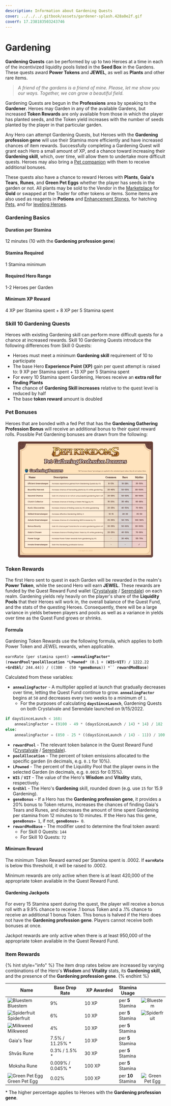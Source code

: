 ```yaml
---
description: Information about Gardening Quests
cover: ../../../.gitbook/assets/gardener-splash.428a0e2f.gif
coverY: 17.238183503243746
---
```


# Gardening

**Gardening Quests** can be performed by up to two Heroes at a time in each of the incentivized liquidity pools listed in the **Seed Box** in the Gardens. These quests award **Power Tokens** and **JEWEL**, as well as **Plants** and other rare items.

> _A friend of the gardens is a friend of mine. Please, let me show you our ways. Together, we can grow a beautiful field._

Gardening Quests are begun in the **Professions** area by speaking to the **Gardener**. Heroes may Garden in any of the available Gardens, but increased **Token Rewards** are only available from those in which the player has planted seeds, and the Token yield increases with the number of seeds planted by the player in that particular garden.

Any Hero can attempt Gardening Quests, but Heroes with the **Gardening profession gene** will use their Stamina more efficiently and have increased chances of item rewards. Successfully completing a Gardening Quest will grant each Hero a small amount of XP, and a chance toward increasing their **Gardening skill**, which, over time, will allow them to undertake more difficult quests. Heroes may also bring a [Pet companion](../heroes/pets.md) with them to receive additional bonuses.

These quests also have a chance to reward Heroes with **Plants**, **Gaia's Tears**, **Runes**, and **Green Pet Eggs** whether the player has seeds in the garden or not. All plants may be sold to the Vendor in the [Marketplace](../marketplace.md) for **Gold** or swapped at the Trader for other tokens or items. Some items are also used as reagents in **Potions** and [Enhancement Stones](../heroes/enhancement-stones.md), for hatching [Pets](../heroes/pets.md), and for [leveling Heroes](../heroes/leveling.md).

### **Gardening Basics**

#### Duration per Stamina

12 minutes (10 with the **Gardening profession gene**)

#### Stamina Required

1 Stamina minimum

#### Required Hero Range

1-2 Heroes per Garden

#### Minimum XP Reward

4 XP per Stamina spent + 8 XP per 5 Stamina spent

### **Skill 10 Gardening Quests**

Heroes with existing Gardening skill can perform more difficult quests for a chance at increased rewards. Skill 10 Gardening Quests introduce the following differences from Skill 0 Quests:

* Heroes must meet a minimum **Gardening skill** requirement of 10 to participate
* The base Hero **Experience Point (XP)** gain per quest attempt is raised to: 9 XP per Stamina spent + 13 XP per 5 Stamina spent
* For every 10 Stamina spent Gardening, Heroes receive an **extra roll for finding Plants**
* The chance of **Gardening Skill increases** relative to the quest level is reduced by half
* The base **token reward** amount is doubled

### **Pet Bonuses**

Heroes that are bonded with a fed Pet that has the **Gardening Gathering Profession Bonus** will receive an additional bonus to their quest reward rolls. Possible Pet Gardening bonuses are drawn from the following:

<figure><img src="../../../.gitbook/assets/Pet Profession Bonuses - Gardening.png" alt=""><figcaption></figcaption></figure>

### **Token Rewards**

The first Hero sent to quest in each Garden will be rewarded in the realm's **Power Token**, while the second Hero will earn **JEWEL**. These rewards are funded by the Quest Reward Fund wallet ([Crystalvale](https://subnets.avax.network/defi-kingdoms/address/0x1137643FE14b032966a59Acd68EBf3c1271Df316) / [Serendale](https://scope.klaytn.com/account/0x24D557a1C580ec8B78E6e0de910df5E0CE090049)) on each realm. Gardening yields rely heavily on the player's share of the **Liquidity Pools** that their Heroes will work in, the overall balance of the Quest Fund, and the stats of the questing Heroes. Consequently, there will be a large variance in yields between players and pools as well as a variance in yields over time as the Quest Fund grows or shrinks.

#### Formula

Gardening Token Rewards use the following formula, which applies to both Power Token and JEWEL rewards, when applicable.

`earnRate (per stamina spent) =`**`annealingFactor`**`* (`**`rewardPool`**`*`**`poolAllocation`**` `_`*`_**`LPowned`**`* (0.1 + (`**`WIS`**`+`**`VIT`**`) / 1222.22 +`**`GrdSkl`**`/ 244.44)) / ((300 - (50 *`**`geneBonus`**`)) *`` `**`rewardModBase`**`)`

Calculated from these variables:

* **`annealingFactor`** - A multiplier applied at launch that gradually decreases over time, letting the Quest Fund continue to grow. **`annealingFactor`** begins at `50` and decreases every two weeks to a minimum of `1`.
  * For the purposes of calculating **`daysSinceLaunch`**, Gardening Quests on both Crystalvale and Serendale launched on 9/15/2022.

```python
if daysSinceLaunch < 168:
    annealingFactor = (9100 - 49 * (daysSinceLaunch / 14) * 14) / 182
else:
    annealingFactor = (850 - 25 * ((daysSinceLaunch / 14) - 11)) / 100
```

* **`rewardPool`** - The relevant token balance in the Quest Reward Fund ([Crystalvale](https://subnets.avax.network/defi-kingdoms/address/0x1137643FE14b032966a59Acd68EBf3c1271Df316) / [Serendale](https://scope.klaytn.com/account/0x24D557a1C580ec8B78E6e0de910df5E0CE090049)).&#x20;
* **`poolAllocation`** - The percent of token emissions allocated to the specific garden (in decimals, e.g. `0.1` for 10%).&#x20;
* **`LPowned`** - The percent of the Liquidity Pool that the player owns in the selected Garden (in decimals, e.g. `0.0015` for 0.15%).&#x20;
* **`WIS`** / **`VIT`** - The value of the Hero's **Wisdom** and **Vitality** stats, respectively.
* **`GrdSkl`** - The Hero's **Gardening** skill, rounded down (e.g. use `15` for 15.9 Gardening).&#x20;
* **`geneBonus`** - If a Hero has the **Gardening profession gene**, it provides a 20% bonus to Token returns, increases the chances of finding Gaia's Tears and Runes, and decreases the amount of time spent Gardening per stamina from 12 minutes to 10 minutes. If the Hero has this gene, **`geneBonus`**`= 1`, if not, **`geneBonus`**`= 0`.&#x20;
* **`rewardModBase`** - The modifier used to determine the final token award:
  * For Skill 0 Quests: `144`
  * For Skill 10 Quests: `72`

#### Minimum Reward

The minimum Token Reward earned per Stamina spent is .0002. If **`earnRate`** is below this threshold, it will be raised to .0002.

Minimum rewards are only active when there is at least 420,000 of the appropriate token available in the Quest Reward Fund.

#### Gardening Jackpots

For every 15 Stamina spent during the quest, the player will receive a bonus roll with a 9.9% chance to receive .1 bonus Token and a .1% chance to receive an additional 1 bonus Token. This bonus is halved if the Hero does not have the **Gardening profession gene**. Players cannot receive both bonuses at once.

Jackpot rewards are only active when there is at least 950,000 of the appropriate token available in the Quest Reward Fund.

### **Item Rewards**

{% hint style="info" %}
The item drop rates below are increased by varying combinations of the Hero's **Wisdom** and **Vitality** stats, its **Gardening skill,** and the presence of the **Gardening profession gene**.
{% endhint %}

<table><thead><tr><th width="233.69851729818782">Name</th><th width="184">Base Drop Rate</th><th width="170">XP Awarded</th><th>Stamina Usage</th><th data-hidden align="center"> </th></tr></thead><tbody><tr><td><img src="https://defi-kingdoms.b-cdn.net/art-assets/items/bluestem.png" alt="Bluestem"> Bluestem</td><td>9%</td><td>10 XP</td><td>per <strong>5</strong> Stamina</td><td align="center"><img src="https://defi-kingdoms.b-cdn.net/art-assets/items/bluestem.png" alt="Bluestem"></td></tr><tr><td><img src="https://defi-kingdoms.b-cdn.net/art-assets/items/spider-fruit.png" alt="Spiderfruit"> Spiderfruit</td><td>6%</td><td>10 XP</td><td>per <strong>5</strong> Stamina</td><td align="center"><img src="https://defi-kingdoms.b-cdn.net/art-assets/items/spider-fruit.png" alt="Spiderfruit"></td></tr><tr><td><img src="https://defi-kingdoms.b-cdn.net/art-assets/items/milkweed.png" alt="Milkweed"> Milkweed</td><td>4%</td><td>10 XP</td><td>per <strong>5</strong> Stamina</td><td align="center"></td></tr><tr><td><img src="https://defi-kingdoms.b-cdn.net/art-assets/items/gaias-tear.png" alt="" data-size="original"> Gaia's Tear</td><td>7.5% / 11.25% *</td><td>10 XP</td><td>per <strong>5</strong> Stamina</td><td align="center"></td></tr><tr><td><img src="https://defi-kingdoms.b-cdn.net/art-assets/items/shvas-rune.gif" alt=""> Shvās Rune</td><td>0.3% / 1.5% *</td><td>30 XP</td><td>per <strong>5</strong> Stamina</td><td align="center"></td></tr><tr><td><img src="https://defi-kingdoms.b-cdn.net/art-assets/items/moksha-rune.gif" alt=""> Moksha Rune</td><td>0.009% / 0.045% *</td><td>100 XP</td><td>per <strong>5</strong> Stamina</td><td align="center"></td></tr><tr><td><img src="https://defi-kingdoms.b-cdn.net/art-assets/items/pet-egg-green.png" alt="Green Pet Egg"> Green Pet Egg</td><td>0.02%</td><td>100 XP</td><td>per <strong>10</strong> Stamina</td><td align="center"><img src="https://defi-kingdoms.b-cdn.net/art-assets/items/pet-egg-green.png" alt="Green Pet Egg"></td></tr></tbody></table>

\* The higher percentage applies to Heroes with the **Gardening profession gene**.

